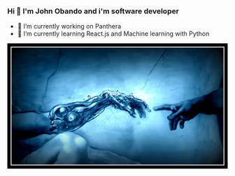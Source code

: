 ### Hi 👋 I'm John Obando and i'm software developer

- 🔭 I’m currently working on Panthera
- 🌱 I’m currently learning React.js and Machine learning with Python

![Texto alternativo](man-and-ia.jpg)

<!--
**AlejoObandoGil/AlejoObandoGil** is a ✨ _special_ ✨ repository because its `README.md` (this file) appears on your GitHub profile.

Here are some ideas to get you started:


- 👯 I’m looking to collaborate on ...
- 🤔 I’m looking for help with ...
- 💬 Ask me about ...
- 📫 How to reach me: ...
- 😄 Pronouns: ...
- ⚡ Fun fact: ...
-->
